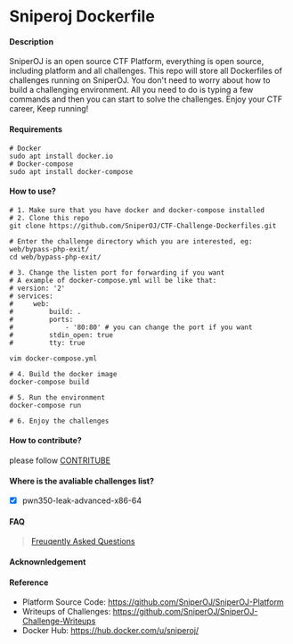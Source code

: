 # Sniperoj Dockerfile

#### Description
SniperOJ is an open source CTF Platform, everything is open source, including platform and all challenges.
This repo will store all Dockerfiles of challenges running on SniperOJ.
You don't need to worry about how to build a challenging environment.
All you need to do is typing a few commands and then you can start to solve the challenges.
Enjoy your CTF career, Keep running!

#### Requirements
```
# Docker
sudo apt install docker.io
# Docker-compose
sudo apt install docker-compose
```

#### How to use?
```
# 1. Make sure that you have docker and docker-compose installed
# 2. Clone this repo
git clone https://github.com/SniperOJ/CTF-Challenge-Dockerfiles.git

# Enter the challenge directory which you are interested, eg: web/bypass-php-exit/
cd web/bypass-php-exit/

# 3. Change the listen port for forwarding if you want
# A example of docker-compose.yml will be like that:
# version: '2'
# services:
#     web:
#         build: .
#         ports:
#             - '80:80' # you can change the port if you want
#         stdin_open: true
#         tty: true

vim docker-compose.yml

# 4. Build the docker image
docker-compose build

# 5. Run the environment
docker-compose run

# 6. Enjoy the challenges
```

#### How to contribute?
please follow [CONTRITUBE](CONTRIBUTE.md)

#### Where is the avaliable challenges list?
- [x] pwn350-leak-advanced-x86-64

#### FAQ
> [Freuqently Asked Questions](FAQ.md)

#### Acknownledgement

#### Reference
* Platform Source Code: https://github.com/SniperOJ/SniperOJ-Platform
* Writeups of Challenges: https://github.com/SniperOJ/SniperOJ-Challenge-Writeups
* Docker Hub: https://hub.docker.com/u/sniperoj/
